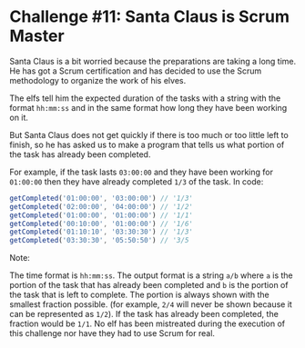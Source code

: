 # Challenge #11: Santa Claus is Scrum Master

Santa Claus is a bit worried because the preparations are taking a long time. He has got a Scrum certification and has decided to use the Scrum methodology to organize the work of his elves.

The elfs tell him the expected duration of the tasks with a string with the format `hh:mm:ss` and in the same format how long they have been working on it.

But Santa Claus does not get quickly if there is too much or too little left to finish, so he has asked us to make a program that tells us what portion of the task has already been completed.

For example, if the task lasts `03:00:00` and they have been working for `01:00:00` then they have already completed `1/3` of the task. In code:

```js
getCompleted('01:00:00', '03:00:00') // '1/3'
getCompleted('02:00:00', '04:00:00') // '1/2'
getCompleted('01:00:00', '01:00:00') // '1/1'
getCompleted('00:10:00', '01:00:00') // '1/6'
getCompleted('01:10:10', '03:30:30') // '1/3'
getCompleted('03:30:30', '05:50:50') // '3/5
```

Note:

The time format is `hh:mm:ss`.
The output format is a string `a/b` where `a` is the portion of the task that has already been completed and `b` is the portion of the task that is left to complete.
The portion is always shown with the smallest fraction possible. (for example, `2/4` will never be shown because it can be represented as `1/2`).
If the task has already been completed, the fraction would be `1/1`.
No elf has been mistreated during the execution of this challenge nor have they had to use Scrum for real.
